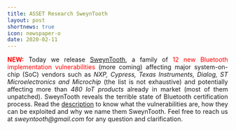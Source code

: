 ```yaml
---
title: ASSET Research SweynTooth
layout: post
shortnews: true
icon: newspaper-o
date: 2020-02-11
---
```

<p style="text-align:justify">
<font color="red"><b>NEW:</b></font>
Today we release <a href="https://asset-group.github.io/disclosures/sweyntooth/">SweynTooth</a>, a family of 
<font color="red">12 new Bluetooth implementation vulnerabilities</font> (more coming) affecting major 
system-on-chip (SoC) vendors such as <i>NXP, Cypress, Texas Instruments, Dialog, ST Microelectronics 
and Microchip</i> (the list is not exhaustive) and potentially affecting more than <i>480 IoT products</i>
already in market (most of them unpatched). SweynTooth reveals the terrible state of Bluetooth 
certification process. Read the <a href="https://asset-group.github.io/disclosures/sweyntooth/">description</a> 
to know what the vulnerabilities are, how they can be exploited and why we name them SweynTooth. 
Feel free to reach us at <i>sweyntooth@gmail.com</i> for any question and clarification. 
</p> 
